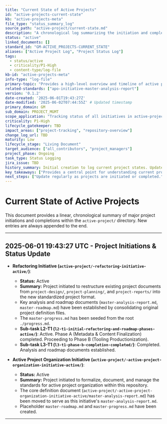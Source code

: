 ```yaml
---
title: "Current State of Active Projects"
id: "active-projects-current-state"
kb: "active-projects-meta"
file_type: "status_summary_log"
source_path: "active-project/current-state.md"
description: "A chronological log summarizing the initiation and completion of major projects and sub-levels within the active-project directory."
status: "active"
linked_documents: []
standard_id: "GM-ACTIVE_PROJECTS-CURRENT_STATE"
aliases: ["Active Project Log", "Project Status Log"]
tags:
  - status/active
  - criticality/P1-High
  - content-type/log-file
kb-id: "active-projects-meta"
info-type: "log-file"
primary-topic: "Provides a high-level overview and timeline of active project statuses."
related-standards: ["apo-initiative-master-analysis-report"]
version: '0.1.2'
date-created: '2025-06-01T19:43:27Z'
date-modified: '2025-06-02T07:44:55Z' # Updated timestamp
primary_domain: GM
sub_domain: PROJECT_MGMT
scope_application: "Tracking status of all initiatives in active-project/"
criticality: P1-High
lifecycle_gatekeeper: TBD
impact_areas: ["project-tracking", "repository-overview"]
change_log_url: TBD
maturity: Low
lifecycle_stage: "Living Document"
target_audience: ["all_contributors", "project_managers"]
project_phase: Ongoing
task_type: Status Logging
jira_issue: TBD
history_summary: Initial creation to log current project states. Updated Refactoring Initiative L2-T1 status to reflect Phase A completion.
key_takeaways: ["Provides a central point for understanding current project activities."]
next_steps: ["Update regularly as projects are initiated or completed."]
---
```

# Current State of Active Projects

This document provides a linear, chronological summary of major project initiations and completions within the `active-project/` directory. New entries are always appended to the end.

---
## 2025-06-01 19:43:27 UTC - Project Initiations & Status Update

*   **Refactoring Initiative (`active-project/-refactoring-initiative-active/`)**:
    *   **Status:** Active
    *   **Summary:** Project initiated to restructure existing project documents from `project-design/`, `project-planning/`, and `project-reports/` into the new standardized project format.
    *   Key analysis and roadmap documents (`master-analysis-report.md`, `master-roadmap.md`) have been established by consolidating original project definition files.
    *   The `master-progress.md` has been seeded from the root `./progress.md`.
    *   **Sub-task L2-T1 (`l2-t1-initial-refactoring-and-roadmap-phases-active/`)**: Active. Phase A (Metadata & Content Finalization) completed. Proceeding to Phase B (Tooling Productionization).
    *   **Sub-task L3-T1 (`l3-t1-phase-b-completion-completed/`)**: Completed. Analysis and roadmap documents established.

*   **Active Project Organization Initiative (`active-project/-active-project-organization-initiative-active/`)**:
    *   **Status:** Active
    *   **Summary:** Project initiated to formalize, document, and manage the standards for active project organization within this repository.
    *   The core definition document (`active-project/-active-project-organization-initiative-active/master-analysis-report.md`) has been moved to serve as this initiative's `master-analysis-report.md`.
    *   Placeholder `master-roadmap.md` and `master-progress.md` have been created.
---
